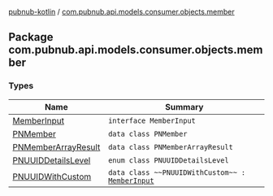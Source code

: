 [pubnub-kotlin](../index.md) / [com.pubnub.api.models.consumer.objects.member](./index.md)

## Package com.pubnub.api.models.consumer.objects.member

### Types

| Name | Summary |
|---|---|
| [MemberInput](-member-input/index.md) | `interface MemberInput` |
| [PNMember](-p-n-member/index.md) | `data class PNMember` |
| [PNMemberArrayResult](-p-n-member-array-result/index.md) | `data class PNMemberArrayResult` |
| [PNUUIDDetailsLevel](-p-n-u-u-i-d-details-level/index.md) | `enum class PNUUIDDetailsLevel` |
| [PNUUIDWithCustom](-p-n-u-u-i-d-with-custom/index.md) | `data class ~~PNUUIDWithCustom~~ : `[`MemberInput`](-member-input/index.md) |
